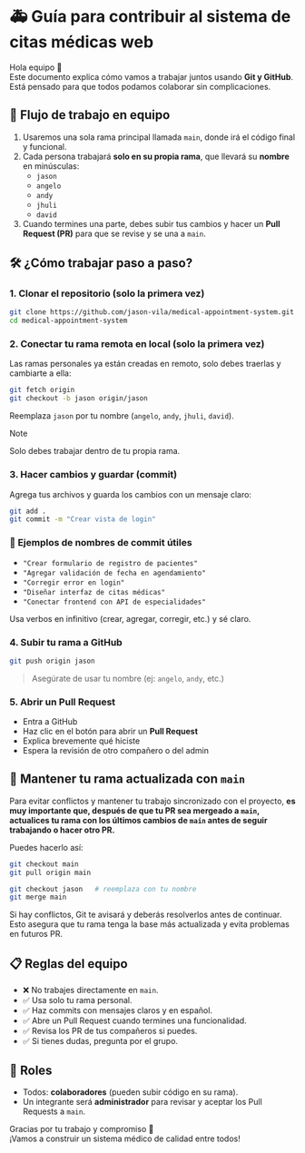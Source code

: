 # 🚑 Guía para contribuir al sistema de citas médicas web

Hola equipo 👋  
Este documento explica cómo vamos a trabajar juntos usando **Git y GitHub**. Está pensado para que todos podamos colaborar sin complicaciones.

## 🌱 Flujo de trabajo en equipo

1. Usaremos una sola rama principal llamada `main`, donde irá el código final y funcional.
2. Cada persona trabajará **solo en su propia rama**, que llevará su **nombre** en minúsculas:
   - `jason`
   - `angelo`
   - `andy`
   - `jhuli`
   - `david`
3. Cuando termines una parte, debes subir tus cambios y hacer un **Pull Request (PR)** para que se revise y se una a `main`.

## 🛠️ ¿Cómo trabajar paso a paso?

### 1. Clonar el repositorio (solo la primera vez)

```bash
git clone https://github.com/jason-vila/medical-appointment-system.git
cd medical-appointment-system
```

### 2. Conectar tu rama remota en local (solo la primera vez)

Las ramas personales ya están creadas en remoto, solo debes traerlas y cambiarte a ella:

```bash
git fetch origin
git checkout -b jason origin/jason
```

Reemplaza `jason` por tu nombre (`angelo`, `andy`, `jhuli`, `david`).

> [!NOTE]
> Solo debes trabajar dentro de tu propia rama.

### 3. Hacer cambios y guardar (commit)

Agrega tus archivos y guarda los cambios con un mensaje claro:

```bash
git add .
git commit -m "Crear vista de login"
```

### 📝 Ejemplos de nombres de commit útiles

- `"Crear formulario de registro de pacientes"`
- `"Agregar validación de fecha en agendamiento"`
- `"Corregir error en login"`
- `"Diseñar interfaz de citas médicas"`
- `"Conectar frontend con API de especialidades"`

Usa verbos en infinitivo (crear, agregar, corregir, etc.) y sé claro.

### 4. Subir tu rama a GitHub

```bash
git push origin jason
```

> Asegúrate de usar tu nombre (ej: `angelo`, `andy`, etc.)

### 5. Abrir un Pull Request

- Entra a GitHub
- Haz clic en el botón para abrir un **Pull Request**
- Explica brevemente qué hiciste
- Espera la revisión de otro compañero o del admin

## 🔄 Mantener tu rama actualizada con `main`

Para evitar conflictos y mantener tu trabajo sincronizado con el proyecto, **es muy importante que, después de que tu PR sea mergeado a `main`, actualices tu rama con los últimos cambios de `main` antes de seguir trabajando o hacer otro PR.**

Puedes hacerlo así:

```bash
git checkout main
git pull origin main

git checkout jason   # reemplaza con tu nombre
git merge main
```

Si hay conflictos, Git te avisará y deberás resolverlos antes de continuar. Esto asegura que tu rama tenga la base más actualizada y evita problemas en futuros PR.

## 📋 Reglas del equipo

- ❌ No trabajes directamente en `main`.
- ✅ Usa solo tu rama personal.
- ✅ Haz commits con mensajes claros y en español.
- ✅ Abre un Pull Request cuando termines una funcionalidad.
- ✅ Revisa los PR de tus compañeros si puedes.
- ✅ Si tienes dudas, pregunta por el grupo.

## 👥 Roles

- Todos: **colaboradores** (pueden subir código en su rama).
- Un integrante será **administrador** para revisar y aceptar los Pull Requests a `main`.

Gracias por tu trabajo y compromiso 🙌  
¡Vamos a construir un sistema médico de calidad entre todos!